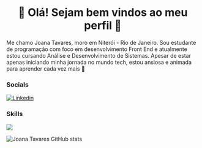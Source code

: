 <h1 align="center"> 💜 Olá! Sejam bem vindos ao meu perfil 💜 </h1>

<p align="left"> Me chamo Joana Tavares, moro em Niterói - Rio de Janeiro. 
Sou estudante de programação com foco em desenvolvimento Front End e atualmente estou cursando Análise e Desenvolvimento de Sistemas.
Apesar de estar apenas iniciando minha jornada no mundo tech, estou ansiosa e animada para aprender cada vez mais 🚀



<h3 align="left"> Socials </h3>

[![Linkedin](https://img.shields.io/badge/-LINKEDIN-blue?style=flat-square&logo=Linkedin&logoColor=white&link=https://www.linkedin.com/in/joana-tavares-dev/)](https://www.linkedin.com/in/joana-tavares-dev/)


<h3 align="left"> Skills </h3>
<p align="left">
  <a href="https://skillicons.dev">
    <img src="https://skillicons.dev/icons?i=js,html,css,vscode,codepen,github" />
  </a>
</p>



![Joana Tavares GitHub stats](https://github-readme-stats.vercel.app/api?username=JoanaTav&show_icons=true&theme=ambient_gradient)
 










